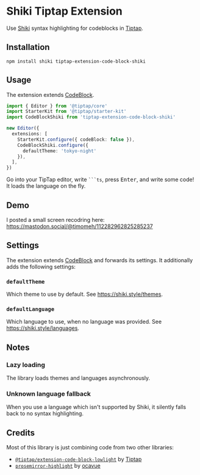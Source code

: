 # Shiki Tiptap Extension

Use [Shiki](https://shiki.style/) syntax highlighting for codeblocks in [Tiptap](https://tiptap.dev/).

## Installation

```console
npm install shiki tiptap-extension-code-block-shiki
```

## Usage

The extension extends [CodeBlock](https://tiptap.dev/docs/editor/api/nodes/code-block).

```ts
import { Editor } from '@tiptap/core'
import StarterKit from '@tiptap/starter-kit'
import CodeBlockShiki from 'tiptap-extension-code-block-shiki'

new Editor({
  extensions: [
    StarterKit.configure({ codeBlock: false }),
    CodeBlockShiki.configure({
      defaultTheme: 'tokyo-night'
    }),
  ],
})
```

Go into your TipTap editor, write `` ```ts ``, press <kbd>Enter</kbd>, and write some code! It loads the language on the fly.

## Demo

I posted a small screen recodring here: https://mastodon.social/@timomeh/112282962825285237

## Settings

The extension extends [CodeBlock](https://tiptap.dev/docs/editor/api/nodes/code-block) and forwards its settings. It additionally adds the following settings:

### `defaultTheme`

Which theme to use by default. See https://shiki.style/themes.

### `defaultLanguage`

Which language to use, when no language was provided. See https://shiki.style/languages.

## Notes

### Lazy loading

The library loads themes and languages asynchronously.

### Unknown language fallback

When you use a language which isn't supported by Shiki, it silently falls back to no syntax highlighting.

## Credits

Most of this library is just combining code from two other libraries:

- [`@tiptap/extension-code-block-lowlight`](https://github.com/ueberdosis/tiptap/tree/main/packages/extension-code-block-lowlight) by [Tiptap](https://tiptap.dev)
- [`prosemirror-highlight`](https://github.com/ocavue/prosemirror-highlight) by [ocavue](https://github.com/ocavue)